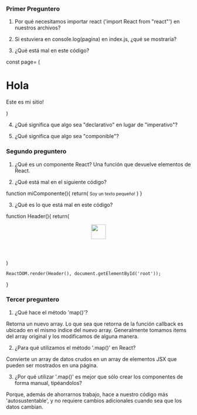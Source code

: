 ### Primer Preguntero

1. Por qué necesitamos importar react ('import React from "react"') en nuestros archivos?

2. Si estuviera en console.log(pagina) en index.js, ¿qué se mostraría?

3. ¿Qué está mal en este código?

const page= (
    <h1>Hola</h1>
    <p>Este es mi sitio!</p>
)

4. ¿Qué significa que algo sea "declarativo" en lugar de "imperativo"?

5. ¿Qué significa que algo sea "componible"?

### Segundo preguntero

1. ¿Qué es un componente React?
Una función que devuelve elementos de React.

2. ¿Qué está mal en el siguiente código?

function miComponente(){
    return(
        <small>Soy un texto pequeño!</small>
    )
}

3. ¿Qué es lo que está mal en este código?

function Header(){
    return(
        <header>
            <nav>
                <img src="./react-logo.png" width="40px" />
            </nav>
        </header>
    )

    ReactDOM.render(Header(), document.getElementById('root'));
}

### Tercer preguntero

1. ¿Qué hace el método 'map()'?

Retorna un nuevo array. Lo que sea que retorna de la función callback es ubicado en el mismo índice del nuevo array.
Generalmente tomamos items del array original y los modificamos de alguna manera.

2. ¿Para qué utilizamos el método '.map()' en React?

Convierte un array de datos crudos en un array de elementos JSX que pueden ser mostrados en una página.

3. ¿Por qué utilizar '.map()' es mejor que sólo crear los componentes de forma manual, tipéandolos?

Porque, además de ahorrarnos trabajo, hace a nuestro código más 'autosustentable', y no requiere cambios adicionales cuando sea que los datos cambian.